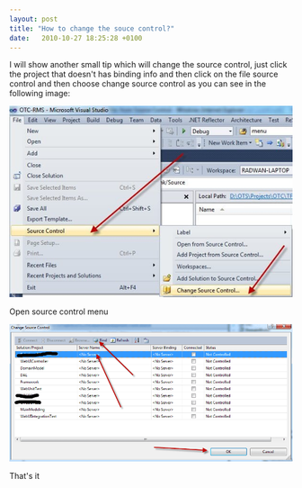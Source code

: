```yaml
---
layout: post
title: "How to change the souce control?"
date:   2010-10-27 18:25:28 +0100
---
```


I will show another small tip which will change the source control, just
click the project that doesn\'t has binding info and then click on the
file source control and then choose change source control as you can see
in the following image:

[![Open source control menu](/assets/img/2010/10/sourceContorl.jpg)](/assets/img/2010/10/sourceContorl.jpg)

Open source control menu

[![Bind Files](/assets/img/2010/10/ChangeSouceControlWindow.png)](/assets/img/2010/10/ChangeSouceControlWindow.png)

That\'s it


